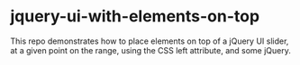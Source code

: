 # jquery-ui-with-elements-on-top
This repo demonstrates how to place elements on top of a jQuery UI slider, at a given point on the range, using the CSS left attribute, and some jQuery.
